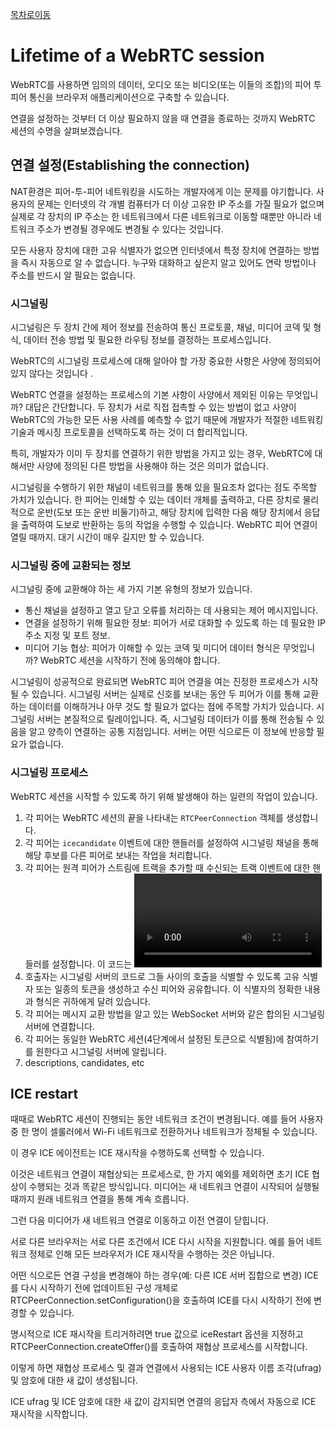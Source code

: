 [목차로이동](https://github.com/JJongTaeng/webrtc-docs)

# Lifetime of a WebRTC session
WebRTC를 사용하면 임의의 데이터, 오디오 또는 비디오(또는 이들의 조합)의 피어 투 피어 통신을 브라우저 애플리케이션으로 구축할 수 있습니다.

연결을 설정하는 것부터 더 이상 필요하지 않을 때 연결을 종료하는 것까지 WebRTC 세션의 수명을 살펴보겠습니다.

## 연결 설정(Establishing the connection)
NAT환경은 피어-투-피어 네트워킹을 시도하는 개발자에게 이는 문제를 야기합니다. 사용자의 문제는 인터넷의 각 개별 컴퓨터가 더 이상 고유한 IP 주소를 가질 필요가 없으며 실제로 각 장치의 IP 주소는 한 네트워크에서 다른 네트워크로 이동할 때뿐만 아니라 네트워크 주소가 변경될 경우에도 변경될 수 있다는 것입니다.  

모든 사용자 장치에 대한 고유 식별자가 없으면 인터넷에서 특정 장치에 연결하는 방법을 즉시 자동으로 알 수 없습니다. 누구와 대화하고 싶은지 알고 있어도 연락 방법이나 주소를 반드시 알 필요는 없습니다.

### 시그널링
시그널링은 두 장치 간에 제어 정보를 전송하여 통신 프로토콜, 채널, 미디어 코덱 및 형식, 데이터 전송 방법 및 필요한 라우팅 정보를 결정하는 프로세스입니다.

WebRTC의 시그널링 프로세스에 대해 알아야 할 가장 중요한 사항은 사양에 정의되어 있지 않다는 것입니다 .

WebRTC 연결을 설정하는 프로세스의 기본 사항이 사양에서 제외된 이유는 무엇입니까? 대답은 간단합니다. 두 장치가 서로 직접 접촉할 수 있는 방법이 없고 사양이 WebRTC의 가능한 모든 사용 사례를 예측할 수 없기 때문에 개발자가 적절한 네트워킹 기술과 메시징 프로토콜을 선택하도록 하는 것이 더 합리적입니다.

특히, 개발자가 이미 두 장치를 연결하기 위한 방법을 가지고 있는 경우, WebRTC에 대해서만 사양에 정의된 다른 방법을 사용해야 하는 것은 의미가 없습니다.

시그널링을 수행하기 위한 채널이 네트워크를 통해 있을 필요조차 없다는 점도 주목할 가치가 있습니다. 한 피어는 인쇄할 수 있는 데이터 개체를 출력하고, 다른 장치로 물리적으로 운반(도보 또는 운반 비둘기)하고, 해당 장치에 입력한 다음 해당 장치에서 응답을 출력하여 도보로 반환하는 등의 작업을 수행할 수 있습니다. WebRTC 피어 연결이 열릴 때까지. 대기 시간이 매우 길지만 할 수 있습니다.

### 시그널링 중에 교환되는 정보
시그널링 중에 교환해야 하는 세 가지 기본 유형의 정보가 있습니다.
- 통신 채널을 설정하고 열고 닫고 오류를 처리하는 데 사용되는 제어 메시지입니다.
- 연결을 설정하기 위해 필요한 정보: 피어가 서로 대화할 수 있도록 하는 데 필요한 IP 주소 지정 및 포트 정보.
- 미디어 기능 협상: 피어가 이해할 수 있는 코덱 및 미디어 데이터 형식은 무엇입니까? WebRTC 세션을 시작하기 전에 동의해야 합니다. 

시그널링이 성공적으로 완료되면 WebRTC 피어 연결을 여는 진정한 프로세스가 시작될 수 있습니다.
시그널링 서버는 실제로 신호를 보내는 동안 두 피어가 이를 통해 교환하는 데이터를 이해하거나 아무 것도 할 필요가 없다는 점에 주목할 가치가 있습니다.
시그널링 서버는 본질적으로 릴레이입니다. 즉, 시그널링 데이터가 이를 통해 전송될 수 있음을 알고 양측이 연결하는 공통 지점입니다. 서버는 어떤 식으로든 이 정보에 반응할 필요가 없습니다.

### 시그널링 프로세스
WebRTC 세션을 시작할 수 있도록 하기 위해 발생해야 하는 일련의 작업이 있습니다.

1. 각 피어는 WebRTC 세션의 끝을 나타내는 `RTCPeerConnection` 객체를 생성합니다.
2. 각 피어는 `icecandidate` 이벤트에 대한 핸들러를 설정하여 시그널링 채널을 통해 해당 후보를 다른 피어로 보내는 작업을 처리합니다.
3. 각 피어는 원격 피어가 스트림에 트랙을 추가할 때 수신되는 트랙 이벤트에 대한 핸들러를 설정합니다. 이 코드는 <video> 요소와 같은 엘리먼트의 트랙을 연결해야 합니다.
4. 호출자는 시그널링 서버의 코드로 그들 사이의 호출을 식별할 수 있도록 고유 식별자 또는 일종의 토큰을 생성하고 수신 피어와 공유합니다. 이 식별자의 정확한 내용과 형식은 귀하에게 달려 있습니다.
5. 각 피어는 메시지 교환 방법을 알고 있는 WebSocket 서버와 같은 합의된 시그널링 서버에 연결합니다.
6. 각 피어는 동일한 WebRTC 세션(4단계에서 설정된 토큰으로 식별됨)에 참여하기를 원한다고 시그널링 서버에 알립니다.
7. descriptions, candidates, etc

## ICE restart
때때로 WebRTC 세션이 진행되는 동안 네트워크 조건이 변경됩니다. 예를 들어 사용자 중 한 명이 셀룰러에서 Wi-Fi 네트워크로 전환하거나 네트워크가 정체될 수 있습니다.

이 경우 ICE 에이전트는 ICE 재시작을 수행하도록 선택할 수 있습니다.

이것은 네트워크 연결이 재협상되는 프로세스로, 한 가지 예외를 제외하면 초기 ICE 협상이 수행되는 것과 똑같은 방식입니다. 미디어는 새 네트워크 연결이 시작되어 실행될 때까지 원래 네트워크 연결을 통해 계속 흐릅니다.

그런 다음 미디어가 새 네트워크 연결로 이동하고 이전 연결이 닫힙니다.

서로 다른 브라우저는 서로 다른 조건에서 ICE 다시 시작을 지원합니다. 예를 들어 네트워크 정체로 인해 모든 브라우저가 ICE 재시작을 수행하는 것은 아닙니다.

어떤 식으로든 연결 구성을 변경해야 하는 경우(예: 다른 ICE 서버 집합으로 변경) ICE를 다시 시작하기 전에 업데이트된 구성 개체로 RTCPeerConnection.setConfiguration()을 호출하여 ICE를 다시 시작하기 전에 변경할 수 있습니다.

명시적으로 ICE 재시작을 트리거하려면 true 값으로 iceRestart 옵션을 지정하고 RTCPeerConnection.createOffer()를 호출하여 재협상 프로세스를 시작합니다.

이렇게 하면 재협상 프로세스 및 결과 연결에서 사용되는 ICE 사용자 이름 조각(ufrag) 및 암호에 대한 새 값이 생성됩니다.

ICE ufrag 및 ICE 암호에 대한 새 값이 감지되면 연결의 응답자 측에서 자동으로 ICE 재시작을 시작합니다.